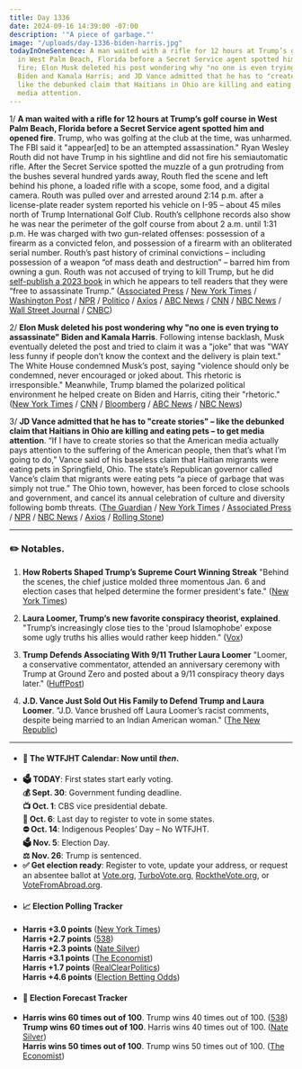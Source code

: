 ```yaml
---
title: Day 1336
date: 2024-09-16 14:39:00 -07:00
description: '"A piece of garbage."'
image: "/uploads/day-1336-biden-harris.jpg"
todayInOneSentence: A man waited with a rifle for 12 hours at Trump’s golf course
  in West Palm Beach, Florida before a Secret Service agent spotted him and opened
  fire; Elon Musk deleted his post wondering why "no one is even trying to assassinate"
  Biden and Kamala Harris; and JD Vance admitted that he has to "create stories" –
  like the debunked claim that Haitians in Ohio are killing and eating pets – to get
  media attention.
---
```


1/ **A man waited with a rifle for 12 hours at Trump’s golf course in West Palm Beach, Florida before a Secret Service agent spotted him and opened fire**. Trump, who was golfing at the club at the time, was unharmed. The FBI said it "appear[ed] to be an attempted assassination." Ryan Wesley Routh did not have Trump in his sightline and did not fire his semiautomatic rifle. After the Secret Service spotted the muzzle of a gun protruding from the bushes several hundred yards away, Routh fled the scene and left behind his phone, a loaded rifle with a scope, some food, and a digital camera. Routh was pulled over and arrested around 2:14 p.m. after a license-plate reader system reported his vehicle on I-95 – about 45 miles north of Trump International Golf Club. Routh’s cellphone records also show he was near the perimeter of the golf course from about 2 a.m. until 1:31 p.m. He was charged with two gun-related offenses: possession of a firearm as a convicted felon, and possession of a firearm with an obliterated serial number. Routh’s past history of criminal convictions – including possession of a weapon “of mass death and destruction” – barred him from owning a gun. Routh was not accused of trying to kill Trump, but he did [self-publish a 2023 book](https://www.nytimes.com/2024/09/16/us/politics/trump-assassination-suspect-book.html) in which he appears to tell readers that they were “free to assassinate Trump.” ([Associated Press](https://apnews.com/article/trump-shooting-gunshots-florida-f62f8378d3a8ce7b2e99d6a8fb40aba9) / [New York Times](https://www.nytimes.com/live/2024/09/16/us/trump-shooting-news) / [Washington Post](https://www.washingtonpost.com/national-security/2024/09/16/ryan-wesley-routh-trump-assassination-attempt-suspect-court/) / [NPR](https://www.npr.org/2024/09/16/nx-s1-5113917/trump-apparent-assassination-attempt-shooting-suspect) / [Politico](https://www.politico.com/news/2024/09/15/trump-gunshots-florida-golf-club-00179228) / [Axios](https://www.axios.com/2024/09/16/ryan-routh-pleads-trump-assassination-attempt) / [ABC News](https://abcnews.go.com/US/trump-outstanding-law-enforcement-after-apparent-assassination-attempt/story?id=113719075) / [CNN](https://www.cnn.com/politics/live-news/trump-assassination-attempt-election-news-09-16-24/index.html) / [NBC News](https://www.nbcnews.com/news/us-news/live-blog/trump-assassination-attempt-live-updates-rcna171241) / [Wall Street Journal](https://www.wsj.com/us-news/suspected-trump-gunman-was-near-golf-course-for-12-hours-before-shooting-85a2cebb) / [CNBC](https://www.cnbc.com/2024/09/15/trump-gunshots-campaign-golf-course.html))

2/ **Elon Musk deleted his post wondering why "no one is even trying to assassinate" Biden and Kamala Harris**. Following intense backlash, Musk eventually deleted the post and tried to claim it was a "joke" that was "WAY less funny if people don’t know the context and the delivery is plain text." The White House condemned Musk’s post, saying "violence should only be condemned, never encouraged or joked about. This rhetoric is irresponsible." Meanwhile, Trump blamed the polarized political environment he helped create on Biden and Harris, citing their "rhetoric." ([New York Times](https://www.nytimes.com/2024/09/16/us/politics/musk-deleted-tweet-biden-kamala.html) / [CNN](https://www.cnn.com/2024/09/16/tech/elon-musk-biden-trump-assassination-attempt/) / [Bloomberg](https://www.bloomberg.com/news/articles/2024-09-16/gunfire-at-trump-golf-club-latest-jolt-in-chaotic-2024-campaign) / [ABC News](https://abcnews.go.com/Politics/trump-biden-harris-rhetoric-blame-florida-assassination-attempt/story?id=113727515) / [NBC News](https://www.nbcnews.com/politics/donald-trump/trump-dispenses-unity-blames-democrats-apparent-second-assassination-rcna171218))

3/ **JD Vance admitted that he has to "create stories" – like the debunked claim that Haitians in Ohio are killing and eating pets – to get media attention**. “If I have to create stories so that the American media actually pays attention to the suffering of the American people, then that’s what I’m going to do,” Vance said of his baseless claim that Haitian migrants were eating pets in Springfield, Ohio. The state’s Republican governor called Vance’s claim that migrants were eating pets “a piece of garbage that was simply not true.” The Ohio town, however, has been forced to close schools and government, and cancel its annual celebration of culture and diversity following bomb threats. ([The Guardian](https://www.theguardian.com/us-news/2024/sep/15/jd-vance-lies-haitian-immigrants) / [New York Times](https://www.nytimes.com/2024/09/15/us/politics/jd-vance-springfield-pets.html) / [Associated Press](https://apnews.com/article/vance-haitians-springfield-ohio-pets-false-claims-1c4c8a06ca7d0e1328ba6b9c1b5ca7ff) / [NPR](https://www.npr.org/2024/09/15/nx-s1-5113140/vance-false-claims-haitian-migrants-pets) / [NBC News](https://www.nbcnews.com/news/us-news/bomb-threats-force-second-consecutive-day-school-closures-springfield-rcna171043) / [Axios](https://www.axios.com/2024/09/16/springfield-ohio-cancels-culturefest-safety-threats) / [Rolling Stone](https://www.rollingstone.com/politics/politics-news/jd-vance-haitians-if-i-have-to-create-stories-1235102572/))
 
 

---

### ✏️ Notables. 

1. **How Roberts Shaped Trump’s Supreme Court Winning Streak** "Behind the scenes, the chief justice molded three momentous Jan. 6 and election cases that helped determine the former president's fate." ([New York Times](https://www.nytimes.com/2024/09/15/us/justice-roberts-trump-supreme-court.html))

2. **Laura Loomer, Trump’s new favorite conspiracy theorist, explained**. "Trump’s increasingly close ties to the 'proud Islamophobe' expose some ugly truths his allies would rather keep hidden." ([Vox](https://www.vox.com/politics/371794/laura-loomer-trump-campaign-911-marjorie-taylor-greene))

3. **Trump Defends Associating With 9/11 Truther Laura Loomer** "Loomer, a conservative commentator, attended an anniversary ceremony with Trump at Ground Zero and posted about a 9/11 conspiracy theory days later." ([HuffPost](https://www.huffpost.com/entry/trump-defends-associating-with-911-truther_n_66e49820e4b04d608811bcdf))

4. **J.D. Vance Just Sold Out His Family to Defend Trump and Laura Loomer**. "J.D. Vance brushed off Laura Loomer’s racist comments, despite being married to an Indian American woman." ([The New Republic](https://newrepublic.com/post/185988/jd-vance-family-donald-trump-laura-loomer))

---

* #### 📅 The WTFJHT Calendar: Now until *then*. 
* **🗳️ TODAY**: First states start early voting. \
**💰 Sept. 30**: Government funding deadline. \
**📺 Oct. 1**: CBS vice presidential debate. \
**📆 Oct. 6**: Last day to register to vote in some states. \
**⛔️ Oct. 14**: Indigenous Peoples’ Day – No WTFJHT. \
**🗳️ Nov. 5**: Election Day. \
**⚖️ Nov. 26**: Trump is sentenced. 
* **✅ Get election ready**: Register to vote, update your address, or request an absentee ballot at [Vote.org](https://www.vote.org/), [TurboVote.org](https://turbovote.org/), [RocktheVote.org](https://www.rockthevote.org/), or [VoteFromAbroad.org](https://www.votefromabroad.org/).
* #### 📈 Election Polling Tracker
* **Harris +3.0 points** ([New York Times](https://www.nytimes.com/interactive/2024/us/elections/polls-president.html)) \
**Harris +2.7 points** ([538](https://projects.fivethirtyeight.com/polls/president-general/2024/national/)) \
**Harris +2.3 points** ([Nate Silver](https://www.natesilver.net/p/nate-silver-2024-president-election-polls-model)) \
**Harris +3.1 points** ([The Economist](https://www.economist.com/interactive/us-2024-election/trump-harris-polls)) \
**Harris +1.7 points** ([RealClearPolitics](https://www.realclearpolling.com/polls/president/general/2024/trump-vs-harris)) \
**Harris +4.6 points** ([Election Betting Odds](https://www.electionbettingodds.com/))
* #### 🔮 Election Forecast Tracker
* **Harris wins 60 times out of 100**. Trump wins 40 times out of 100. ([538](https://projects.fivethirtyeight.com/2024-election-forecast/)) \
**Trump wins 60 times out of 100**. Harris wins 40 times out of 100. ([Nate Silver](https://www.natesilver.net/p/nate-silver-2024-president-election-polls-model)) \
**Harris wins 50 times out of 100**. Trump wins 50 times out of 100. ([The Economist](https://www.economist.com/interactive/us-2024-election/prediction-model/president/))

